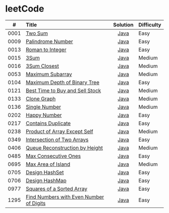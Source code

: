 # leetCode

| # | Title |Solution| Difficulty |
|:----:|:--------------|:-:|:-----|
| 0001 | [Two Sum](https://leetcode.com/problems/two-sum/) | [Java](https://github.com/nhumayun/leetCode/blob/main/java/0001_two_sum.java) | Easy |
| 0009 | [Palindrome Number](https://leetcode.com/problems/palindrome-number/) | [Java](https://github.com/nhumayun/leetCode/blob/main/java/0009_palindrome_number.java) | Easy |
| 0013 | [Roman to Integer](https://leetcode.com/problems/roman-to-integer/) | [Java](https://github.com/nhumayun/leetCode/blob/main/java/0013_roman_to_integer.java) | Easy |
| 0015 | [3Sum](https://leetcode.com/problems/3sum/) | [Java](https://github.com/nhumayun/leetCode/blob/main/java/0015_3_sum.java) | Medium |
| 0016 | [3Sum Closest](https://leetcode.com/problems/3sum-closest/) | [Java](https://github.com/nhumayun/leetCode/blob/main/java/0016_3_sum_closest.java) | Medium |
| 0053 | [Maximum Subarray](https://leetcode.com/problems/maximum-subarray/) | [Java](https://github.com/nhumayun/leetCode/blob/main/java/0053_maximum_subarray.java) | Medium |
| 0104 | [Maximum Depth of Binary Tree](https://leetcode.com/problems/maximum-depth-of-binary-tree/) | [Java](https://github.com/nhumayun/leetCode/blob/main/java/0104_maximum_depth_of_binary_tree.java) | Easy |
| 0121 | [Best Time to Buy and Sell Stock](https://leetcode.com/problems/best-time-to-buy-and-sell-stock/) | [Java](https://github.com/nhumayun/leetCode/blob/main/java/0121_best_time_to_buy_and_sell_stock.java) | Medium |
| 0133 | [Clone Graph](https://leetcode.com/problems/clone-graph/) | [Java](https://github.com/nhumayun/leetCode/blob/main/java/0133_clone_graph.java) | Medium |
| 0136 | [Single Number](https://leetcode.com/problems/single-number/) | [Java](https://github.com/nhumayun/leetCode/blob/main/java/0136_single_number.java) | Medium |
| 0202 | [Happy Number](https://leetcode.com/problems/happy-number/) | [Java](https://github.com/nhumayun/leetCode/blob/main/java/0202_happy_number.java) | Easy |
| 0217 | [Contains Duplicate](https://leetcode.com/problems/contains-duplicate) | [Java](https://github.com/nhumayun/leetCode/blob/main/java/0217_contains_duplicate.java) | Easy |
| 0238 | [Product of Array Except Self](https://leetcode.com/problems/product-of-array-except-self) | [Java](https://github.com/nhumayun/leetCode/blob/main/java/0238_product_of_array_except_self.java) | Medium |
| 0349 | [Intersection of Two Arrays](https://leetcode.com/problems/intersection-of-two-arrays) | [Java](https://github.com/nhumayun/leetCode/blob/main/java/0349_intersection_of_two_arrays.java) | Easy |
| 0406 | [Queue Reconstruction by Height](https://leetcode.com/problems/queue-reconstruction-by-height) | [Java](https://github.com/nhumayun/leetCode/blob/main/java/0406_queue_reconstruction_by_height.java) | Medium |
| 0485 | [Max Consecutive Ones](https://leetcode.com/problems/max-consecutive-ones) | [Java](https://github.com/nhumayun/leetCode/blob/main/java/0485_max_consecutive_ones.java) | Easy |
| 0695 | [Max Area of Island](https://leetcode.com/problems/max-area-of-island) | [Java](https://github.com/nhumayun/leetCode/blob/main/java/0695_max_area_of_island.java) | Medium |
| 0705 | [Design HashSet](https://leetcode.com/problems/design-hashset) | [Java](https://github.com/nhumayun/leetCode/blob/main/java/0705_design_hash_set.java) | Easy |
| 0706 | [Design HashMap](https://leetcode.com/problems/design-hashmap) | [Java](https://github.com/nhumayun/leetCode/blob/main/java/0706_design_hash_map.java) | Easy |
| 0977 | [Squares of a Sorted Array](https://leetcode.com/problems/squares-of-a-sorted-array) | [Java](https://github.com/nhumayun/leetCode/blob/main/java/0977_squares_of_a_sorted_array.java) | Easy |
| 1295 | [Find Numbers with Even Number of Digits](https://leetcode.com/problems/find-numbers-with-even-number-of-digits/) | [Java](https://github.com/nhumayun/leetCode/blob/main/java/1295_find_numbers_with_even_number_of_digits.java) | Easy |
